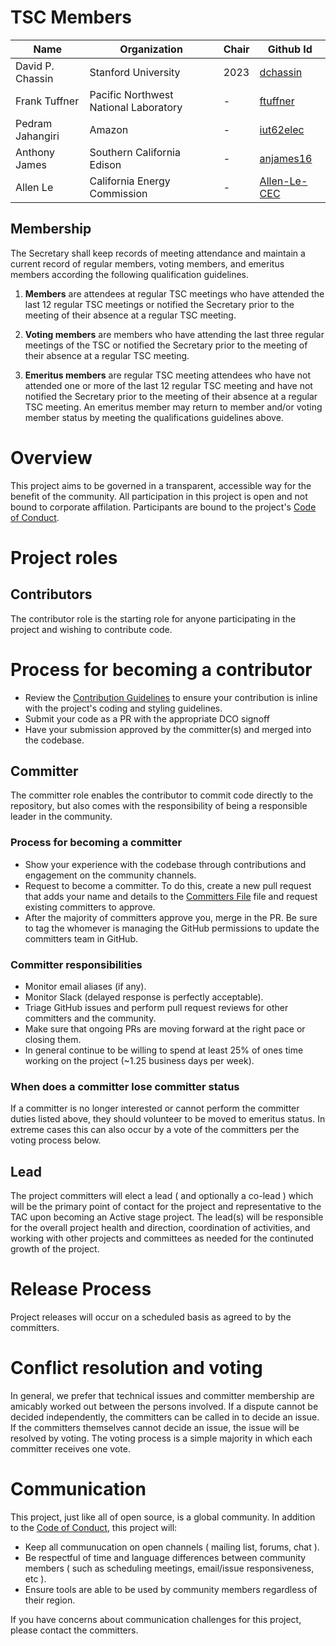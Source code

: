# TSC Members

| Name | Organization | Chair | Github Id |
| ---- | ------------ | ----- | --------- |
| David P. Chassin | Stanford University | 2023 | [dchassin](https://github.com/dchassin)
| Frank Tuffner | Pacific Northwest National Laboratory | - | [ftuffner](https://github.com/ftuffner)
| Pedram Jahangiri | Amazon | - | [iut62elec](https://github.com/iut62elec)
| Anthony James | Southern California Edison | - | [anjames16](https://github.com/anjames16)
| Allen Le | California Energy Commission | - | [Allen-Le-CEC](https://github.com/Allen-Le-CEC)

## Membership

The Secretary shall keep records of meeting attendance and maintain a current record of regular members, voting members, and emeritus members according the following qualification guidelines.

1. **Members** are attendees at regular TSC meetings who have attended the last 12 regular TSC meetings or notified the Secretary prior to the meeting of their absence at a regular TSC meeting.

2. **Voting members** are members who have attending the last three regular meetings of the TSC or notified the Secretary prior to the meeting of their absence at a regular TSC meeting.

3. **Emeritus members** are regular TSC meeting attendees who have not attended one or more of the last 12 regular TSC meeting and have not notified the Secretary prior to the meeting of their absence at a regular TSC meeting. An emeritus member may return to member and/or voting member status by meeting the qualifications guidelines above.

# Overview

This project aims to be governed in a transparent, accessible way for the benefit of the community. All participation in this project is open and not bound to corporate affilation. Participants are bound to the project's [Code of Conduct].

# Project roles

## Contributors

The contributor role is the starting role for anyone participating in the project and wishing to contribute code.

# Process for becoming a contributor

* Review the [Contribution Guidelines] to ensure your contribution is inline with the project's coding and styling guidelines.
* Submit your code as a PR with the appropriate DCO signoff
* Have your submission approved by the committer(s) and merged into the codebase.

## Committer

The committer role enables the contributor to commit code directly to the repository, but also comes with the responsibility of being a responsible leader in the community.

### Process for becoming a committer

* Show your experience with the codebase through contributions and engagement on the community channels.
* Request to become a committer. To do this, create a new pull request that adds your name and details to the [Committers File] file and request existing committers to approve.
* After the majority of committers approve you, merge in the PR. Be sure to tag the whomever is managing the GitHub permissions to update the committers team in GitHub.

### Committer responsibilities

* Monitor email aliases (if any).
* Monitor Slack (delayed response is perfectly acceptable).
* Triage GitHub issues and perform pull request reviews for other committers and the community.
* Make sure that ongoing PRs are moving forward at the right pace or closing them.
* In general continue to be willing to spend at least 25% of ones time working on the project (~1.25 business days per week).

### When does a committer lose committer status

If a committer is no longer interested or cannot perform the committer duties listed above, they
should volunteer to be moved to emeritus status. In extreme cases this can also occur by a vote of
the committers per the voting process below.

## Lead

The project committers will elect a lead ( and optionally a co-lead ) which will be the primary point of contact for the project and representative to the TAC upon becoming an Active stage project. The lead(s) will be responsible for the overall project health and direction, coordination of activities, and working with other projects and committees as needed for the continuted growth of the project.

# Release Process

Project releases will occur on a scheduled basis as agreed to by the committers.

# Conflict resolution and voting

In general, we prefer that technical issues and committer membership are amicably worked out
between the persons involved. If a dispute cannot be decided independently, the committers can be
called in to decide an issue. If the committers themselves cannot decide an issue, the issue will
be resolved by voting. The voting process is a simple majority in which each committer receives one vote.

# Communication

This project, just like all of open source, is a global community. In addition to the [Code of Conduct], this project will:

* Keep all communucation on open channels ( mailing list, forums, chat ).
* Be respectful of time and language differences between community members ( such as scheduling meetings, email/issue responsiveness, etc ).
* Ensure tools are able to be used by community members regardless of their region.

If you have concerns about communication challenges for this project, please contact the committers.

[Code of Conduct]: CODE_OF_CONDUCT.md
[Committers File]: COMMITTERS.csv
[Contribution Guidelines]: CONTRIBUTING.md
